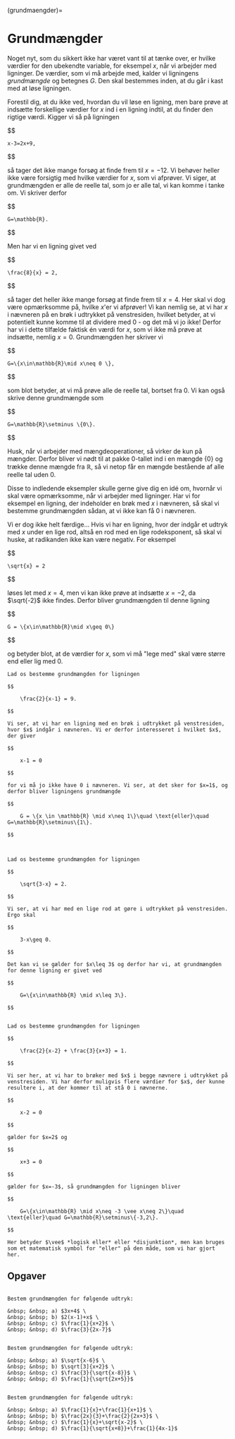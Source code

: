 (grundmaengder)=
# Grundmængder

Noget nyt, som du sikkert ikke har været vant til at tænke over, er hvilke værdier for den ubekendte variable, for eksempel $x$, når vi arbejder med ligninger. De værdier, som vi må arbejde med, kalder vi ligningens *grundmængde* og betegnes $G$. Den skal bestemmes inden, at du går i kast med at løse ligningen.

Forestil dig, at du ikke ved, hvordan du vil løse en ligning, men bare prøve at indsætte forskellige værdier for $x$ ind i en ligning indtil, at du finder den rigtige værdi. Kigger vi så på ligningen

$$

    x-3=2x+9,

$$

så tager det ikke mange forsøg at finde frem til $x=-12$. Vi behøver heller ikke være forsigtig med hvilke værdier for $x$, som vi afprøver. Vi siger, at grundmængden er alle de reelle tal, som jo er alle tal, vi kan komme i tanke om. Vi skriver derfor

$$

    G=\mathbb{R}.

$$

Men har vi en ligning givet ved

$$

    \frac{8}{x} = 2, 

$$

så tager det heller ikke mange forsøg at finde frem til $x=4$. Her skal vi dog være opmærksomme på, hvilke $x$'er vi afprøver! Vi kan nemlig se, at vi har $x$ i nævneren på en brøk i udtrykket på venstresiden, hvilket betyder, at vi potentielt kunne komme til at dividere med 0 - og det må vi jo ikke! Derfor har vi i dette tilfælde faktisk én værdi for $x$, som vi ikke må prøve at indsætte, nemlig $x=0$. Grundmængden her skriver vi

$$

    G=\{x\in\mathbb{R}\mid x\neq 0 \},

$$

som blot betyder, at vi må prøve alle de reelle tal, bortset fra 0. Vi kan også skrive denne grundmængde som

$$

    G=\mathbb{R}\setminus \{0\}.

$$

Husk, når vi arbejder med mængdeoperationer, så virker de kun på mængder. Derfor bliver vi nødt til at pakke 0-tallet ind i en mængde $\{0\}$ og trække denne mængde fra $\mathbb{R}$, så vi netop får en mængde bestående af alle reelle tal uden 0. 

Disse to indledende eksempler skulle gerne give dig en idé om, hvornår vi skal være opmærksomme, når vi arbejder med ligninger. Har vi for eksempel en ligning, der indeholder en brøk med $x$ i nævneren, så skal vi bestemme grundmængden sådan, at vi ikke kan få 0 i nævneren. 

Vi er dog ikke helt færdige... Hvis vi har en ligning, hvor der indgår et udtryk med $x$ under en lige rod, altså en rod med en lige rodeksponent, så skal vi huske, at radikanden ikke kan være negativ. For eksempel

$$

    \sqrt{x} = 2

$$

løses let med $x=4$, men vi kan ikke prøve at indsætte $x=-2$, da $\sqrt{-2}$ ikke findes. Derfor bliver grundmængden til denne ligning

$$

    G = \{x\in\mathbb{R}\mid x\geq 0\}

$$

og betyder blot, at de værdier for $x$, som vi må "lege med" skal være større end eller lig med 0.


```{prf:eksempel}
Lad os bestemme grundmængden for ligningen

$$

    \frac{2}{x-1} = 9.

$$

Vi ser, at vi har en ligning med en brøk i udtrykket på venstresiden, hvor $x$ indgår i nævneren. Vi er derfor interesseret i hvilket $x$, der giver

$$

    x-1 = 0

$$

for vi må jo ikke have 0 i nævneren. Vi ser, at det sker for $x=1$, og derfor bliver ligningens grundmængde

$$

    G = \{x \in \mathbb{R} \mid x\neq 1\}\quad \text{eller}\quad G=\mathbb{R}\setminus\{1\}.

$$



```

```{prf:eksempel}
Lad os bestemme grundmængden for ligningen

$$

    \sqrt{3-x} = 2.

$$

Vi ser, at vi har med en lige rod at gøre i udtrykket på venstresiden. Ergo skal

$$

    3-x\geq 0.

$$

Det kan vi se gælder for $x\leq 3$ og derfor har vi, at grundmængden for denne ligning er givet ved

$$

    G=\{x\in\mathbb{R} \mid x\leq 3\}.

$$


```

```{prf:eksempel}
Lad os bestemme grundmængden for ligningen

$$

    \frac{2}{x-2} + \frac{3}{x+3} = 1.

$$

Vi ser her, at vi har to brøker med $x$ i begge nævnere i udtrykket på venstresiden. Vi har derfor muligvis flere værdier for $x$, der kunne resultere i, at der kommer til at stå 0 i nævnerne. 

$$

    x-2 = 0

$$

gælder for $x=2$ og 

$$

    x+3 = 0

$$

gælder for $x=-3$, så grundmængden for ligningen bliver

$$

    G=\{x\in\mathbb{R} \mid x\neq -3 \vee x\neq 2\}\quad \text{eller}\quad G=\mathbb{R}\setminus\{-3,2\}.

$$

Her betyder $\vee$ *logisk eller* eller *disjunktion*, men kan bruges som et matematisk symbol for "eller" på den måde, som vi har gjort her.
```

## Opgaver

```{prf:opgave}

Bestem grundmængden for følgende udtryk:

&nbsp; &nbsp; a) $3x+4$ \
&nbsp; &nbsp; b) $2(x-1)+x$ \
&nbsp; &nbsp; c) $\frac{1}{x+2}$ \
&nbsp; &nbsp; d) $\frac{3}{2x-7}$ 

```

```{prf:opgave}

Bestem grundmængden for følgende udtryk:

&nbsp; &nbsp; a) $\sqrt{x-6}$ \
&nbsp; &nbsp; b) $\sqrt[3]{x+2}$ \
&nbsp; &nbsp; c) $\frac{3}{\sqrt{x-8}}$ \
&nbsp; &nbsp; d) $\frac{1}{\sqrt{2x+5}}$ 

```

```{prf:opgave}

Bestem grundmængden for følgende udtryk:

&nbsp; &nbsp; a) $\frac{1}{x}+\frac{1}{x+1}$ \
&nbsp; &nbsp; b) $\frac{2x}{3}+\frac{2}{2x+3}$ \
&nbsp; &nbsp; c) $\frac{1}{x}+\sqrt{x-2}$ \
&nbsp; &nbsp; d) $\frac{1}{\sqrt{x+8}}+\frac{1}{4x-1}$ 

```
